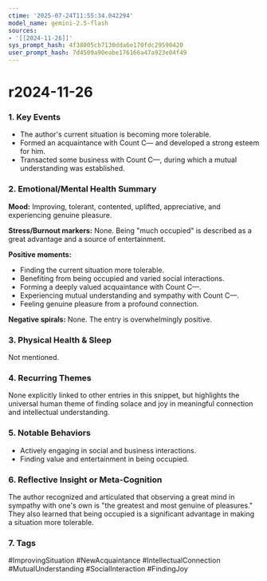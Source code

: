 ```yaml
---
ctime: '2025-07-24T11:55:34.042294'
model_name: gemini-2.5-flash
sources:
- '[[2024-11-26]]'
sys_prompt_hash: 4f38005cb7130dda6e170fdc29590420
user_prompt_hash: 7d4509a90eabe176166a47a923e04f49
---
```

# r2024-11-26

### 1. Key Events
*   The author's current situation is becoming more tolerable.
*   Formed an acquaintance with Count C— and developed a strong esteem for him.
*   Transacted some business with Count C—, during which a mutual understanding was established.

### 2. Emotional/Mental Health Summary

**Mood:** Improving, tolerant, contented, uplifted, appreciative, and experiencing genuine pleasure.

**Stress/Burnout markers:** None. Being "much occupied" is described as a great advantage and a source of entertainment.

**Positive moments:**
*   Finding the current situation more tolerable.
*   Benefiting from being occupied and varied social interactions.
*   Forming a deeply valued acquaintance with Count C—.
*   Experiencing mutual understanding and sympathy with Count C—.
*   Feeling genuine pleasure from a profound connection.

**Negative spirals:** None. The entry is overwhelmingly positive.

### 3. Physical Health & Sleep
Not mentioned.

### 4. Recurring Themes
None explicitly linked to other entries in this snippet, but highlights the universal human theme of finding solace and joy in meaningful connection and intellectual understanding.

### 5. Notable Behaviors
*   Actively engaging in social and business interactions.
*   Finding value and entertainment in being occupied.

### 6. Reflective Insight or Meta-Cognition
The author recognized and articulated that observing a great mind in sympathy with one's own is "the greatest and most genuine of pleasures." They also learned that being occupied is a significant advantage in making a situation more tolerable.

### 7. Tags
#ImprovingSituation #NewAcquaintance #IntellectualConnection #MutualUnderstanding #SocialInteraction #FindingJoy